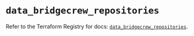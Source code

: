# `data_bridgecrew_repositories`

Refer to the Terraform Registry for docs: [`data_bridgecrew_repositories`](https://registry.terraform.io/providers/paloaltonetworks/bridgecrew/0.3.7/docs/data-sources/repositories).

